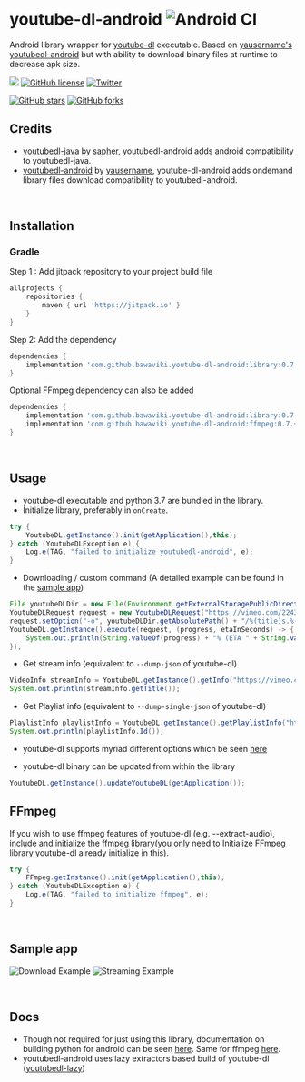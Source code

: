 # youtube-dl-android  ![Android CI](https://github.com/bawaviki/youtube-dl-android/workflows/Android%20CI/badge.svg)
Android library wrapper for [youtube-dl](https://github.com/rg3/youtube-dl) executable.
Based on [yausername's youtubedl-android](https://github.com/yausername/youtubedl-android) but with ability to download binary files at 
runtime to decrease apk size.

[![](https://jitpack.io/v/bawaviki/youtube-dl-android.svg)](https://jitpack.io/#bawaviki/youtube-dl-android)        [![GitHub license](https://img.shields.io/github/license/bawaviki/youtube-dl-android?style=plastic)](https://github.com/bawaviki/youtube-dl-android/blob/ondemand/LICENSE)      [![Twitter](https://img.shields.io/twitter/url?style=social&url=https%3A%2F%2Fgithub.com%2Fbawaviki%2Fyoutube-dl-android)](https://twitter.com/intent/tweet?text=Wow:&url=https%3A%2F%2Fgithub.com%2Fbawaviki%2Fyoutube-dl-android)

[![GitHub stars](https://img.shields.io/github/stars/bawaviki/youtube-dl-android)](https://github.com/bawaviki/youtube-dl-android/stargazers)       [![GitHub forks](https://img.shields.io/github/forks/bawaviki/youtube-dl-android)](https://github.com/bawaviki/youtube-dl-android/network)


## Credits
*  [youtubedl-java](https://github.com/sapher/youtubedl-java) by [sapher](https://github.com/sapher), youtubedl-android adds android compatibility to youtubedl-java.
*  [youtubedl-android](https://github.com/yausername/youtubedl-android) by [yausername](https://github.com/yausername), youtube-dl-android adds ondemand library files download compatibility to youtubedl-android.

<br/>

## Installation

### Gradle
Step 1 : Add jitpack repository to your project build file
```gradle
allprojects {
    repositories {
        maven { url 'https://jitpack.io' }
    }
}
```
Step 2: Add the dependency
```gradle
dependencies {
    implementation 'com.github.bawaviki.youtube-dl-android:library:0.7.+'
}
```
Optional FFmpeg dependency can also be added
```gradle
dependencies {
    implementation 'com.github.bawaviki.youtube-dl-android:library:0.7.+'
    implementation 'com.github.bawaviki.youtube-dl-android:ffmpeg:0.7.+'
}
```

<br/>

## Usage

* youtube-dl executable and python 3.7 are bundled in the library.
* Initialize library, preferably in `onCreate`.

```java
try {
    YoutubeDL.getInstance().init(getApplication(),this);
} catch (YoutubeDLException e) {
    Log.e(TAG, "failed to initialize youtubedl-android", e);
}
```


* Downloading / custom command (A detailed example can be found in the [sample app](app/src/main/java/com/bawaviki/youtubedl_android_example/DownloadingExampleActivity.java))
```java
File youtubeDLDir = new File(Environment.getExternalStoragePublicDirectory(Environment.DIRECTORY_DOWNLOADS), "youtubedl-android");
YoutubeDLRequest request = new YoutubeDLRequest("https://vimeo.com/22439234");
request.setOption("-o", youtubeDLDir.getAbsolutePath() + "/%(title)s.%(ext)s");
YoutubeDL.getInstance().execute(request, (progress, etaInSeconds) -> {
    System.out.println(String.valueOf(progress) + "% (ETA " + String.valueOf(etaInSeconds) + " seconds)");
});
```


* Get stream info (equivalent to `--dump-json` of youtube-dl)
```java
VideoInfo streamInfo = YoutubeDL.getInstance().getInfo("https://vimeo.com/22439234");
System.out.println(streamInfo.getTitle());
```

* Get Playlist info (equivalent to `--dump-single-json` of youtube-dl)
```java
PlaylistInfo playlistInfo = YoutubeDL.getInstance().getPlaylistInfo("https://www.youtube.com/playlist?list=PLpuxPG4TUOR4N78vlcDHu46hM1LDrz8Lw");
System.out.println(playlistInfo.Id());
```

* youtube-dl supports myriad different options which be seen [here](https://github.com/rg3/youtube-dl)

* youtube-dl binary can be updated from within the library
```java
YoutubeDL.getInstance().updateYoutubeDL(getApplication());
```

## FFmpeg
If you wish to use ffmpeg features of youtube-dl (e.g. --extract-audio), include and initialize the ffmpeg library(you only need to Initialize FFmpeg library youtube-dl already initialize in this).
```java
try {
    FFmpeg.getInstance().init(getApplication(),this);
} catch (YoutubeDLException e) {
    Log.e(TAG, "failed to initialize ffmpeg", e);
}
```

<br/>

## Sample app

![Download Example](https://media.giphy.com/media/LpDmy1nS4JjERk39xS/giphy.gif)
![Streaming Example](https://media.giphy.com/media/1qXGlSPB3pqRQ7dLxx/giphy.gif)

<br/>

## Docs
 *  Though not required for just using this library, documentation on building python for android can be seen [here](BUILD_PYTHON.md). Same for ffmpeg [here](BUILD_FFMPEG.md).
 * youtubedl-android uses lazy extractors based build of youtube-dl ([youtubedl-lazy](https://github.com/yausername/youtubedl-lazy/))
